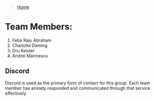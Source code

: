 >[Home](index.md)

# Team Members:

1. Feba Raju Abraham 
2. Charlotte Deming
3. Dru Keister
4. Andrei Marinescu 

## Discord
Discord is used as the primary form of contact for this group. Each team member has already responded and communicated through that service effectively. 
